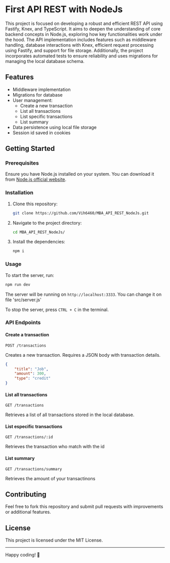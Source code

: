 # First API REST with NodeJs

This project is focused on developing a robust and efficient REST API using Fastify, Knex, and TypeScript. It aims to deepen the understanding of core backend concepts in Node.js, exploring how key functionalities work under the hood. The API implementation includes features such as middleware handling, database interactions with Knex, efficient request processing using Fastify, and support for file storage. Additionally, the project incorporates automated tests to ensure reliability and uses migrations for managing the local database schema.

## Features

- Middleware implementation
- Migrations for database
- User management:
  - Create a new transaction
  - List all transactions
  - List specific transactions
  - List summary
- Data persistence using local file storage
- Session id saved in cookies

## Getting Started

### Prerequisites

Ensure you have Node.js installed on your system. You can download it from [Node.js official website](https://nodejs.org/).

### Installation

1. Clone this repository:
   ```sh
   git clone https://github.com/Vih6460/MBA_API_REST_NodeJs.git
   ```
2. Navigate to the project directory:
   ```sh
   cd MBA_API_REST_NodeJs/
   ```
2. Install the dependencies:
   ```sh
   npm i
   ```

### Usage

To start the server, run:
```sh
npm run dev
```
The server will be running on `http://localhost:3333`. You can change it on file 'src/server.js'

To stop the server, press `CTRL + C` in the terminal.

### API Endpoints

#### Create a transaction
```http
POST /transactions
```
Creates a new transaction. Requires a JSON body with transaction details.
```json
{
    "title": "Job",
    "amount": 300,
 	"type": "credit"
}
```

#### List all transactions
```http
GET /transactions
```
Retrieves a list of all transactions stored in the local database.

#### List especific transactions
```http
GET /transactions/:id
```
Retrieves the transaction who match with the id

#### List summary
```http
GET /transactions/summary
```
Retrieves the amount of your transactinons

## Contributing

Feel free to fork this repository and submit pull requests with improvements or additional features.

## License

This project is licensed under the MIT License.

---

Happy coding! 🚀
